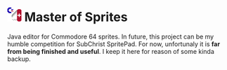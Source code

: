# ![](https://github.com/tstamborski/pixelart-icons/blob/main/png/commodore-tool32.png) Master of Sprites
Java editor for Commodore 64 sprites.
In future, this project can be my humble competition for SubChrist SpritePad. For now, unfortunaly it is **far from being finished and useful**. I keep it here for reason of some kinda backup.
